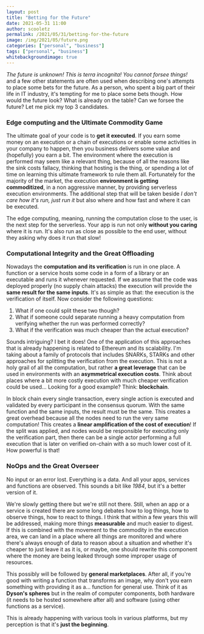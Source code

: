 ```yaml
---
layout: post
title: "Betting for the Future"
date: 2021-05-31 11:00
author: scooletz
permalink: /2021/05/31/betting-for-the-future
image: /img/2021/05/future.png
categories: ["personal", "business"]
tags: ["personal", "business"]
whitebackgroundimage: true
---
```


_The future is unknown! This is terra incognita! You cannot forsee things!_ and a few other statements are often used when describing one's attempts to  place some bets for the future. As a person, who spent a big part of their life in IT industry, it's tempting for me to place some bets though. How would the future look? What is already on the table? Can we forsee the future? Let me pick my top 3 candidates.

### Edge computing and the Ultimate Commodity Game

The ultimate goal of your code is to **get it executed**. If you earn some money on an execution or a chain of executions or enable some activities in your company to happen, then you business delivers some value and (hopefully) you earn a bit. The environment where the execution is performed may seem like a relevant thing, because of all the reasons like the sink costs fallacy, thinking that hosting is the thing, or spending a lot of time on learning this ultimate framework to rule them all. Fortunately for the majority of the market, the execution **environment is getting commoditized**, in a non aggressive manner, by providing serverless execution environments. The additional step that will be taken beside _I don't care how it's run, just run it_ but also where and how fast and where it can be executed.

The edge computing, meaning, running the computation close to the user, is the next step for the serverless. Your app is run not only **without you caring** where it is run. It's also run as close as possible to the end user, without they asking why does it run that slow!

### Computational Integrity and the Great Offloading

Nowadays the **computation and its verification** is run in one place. A function or a service hosts some code in a form of a library or an executable and runs it whenever requested. If we assume that the code was deployed properly (no supply chain attacks) the execution will provide the **same result for the same inputs**. It's as simple as that: the execution is the verification of itself. Now consider the following questions:

1. What if one could split these two though?
1. What if someone could separate running a heavy computation from verifying whether the run was performed correctly?
1. What if the verification was much cheaper than the actual execution?

Sounds intriguing? I bet it does! One of the application of this approaches that is already happening is related to Ethereum and its scalability. I'm taking about a family of protocols that includes SNARKs, STARKs and other approaches for splitting the verification from the execution. This is not a holy grail of all the computation, but rather **a great leverage** that can be used in environments with an **asymmetrical execution costs**. Think about places where a bit more costly execution with much cheaper verification could be used... Looking for a good example? Think: **blockchain**.

In block chain every single transaction, every single action is executed and validated by every participant in the consensus quorum. With the same function and the same inputs, the result must be the same. This creates a great overhead because all the nodes need to run the very same computation! This creates a **linear amplification of the cost of execution**! If the split was applied, and nodes would be responsible for executing only the verification part, then there can be a single actor performing a full execution that is later on verified on-chain with a so much lower cost of it. How powerful is that!

### NoOps and the Great Overseer

No input or an error lost. Everything is a data. And all your apps, services and functions are observed. This sounds a bit like _1984_, but it's a better version of it.

We're slowly getting there but we're still not there. Still, when an app or a service is created there are some long debates how to log things, how to observe things, how to react to things. I think that within a few years this will be addressed, making more things **measurable** and much easier to digest. If this is combined with the movement to the commodity in the execution area, we can land in a place where all things are monitored and where there's always enough of data to reason about a situation and whether it's cheaper to just leave it as it is, or maybe, one should rewrite this component where the money are being leaked through some improper usage of resources.

This possibly will be followed by **general marketplaces**. After all, if you're good with writing a function that transforms an image, why don't you earn something with providing it as a... function for general use. Think of it as **Dyson's spheres**  but in the realm of computer components, both hardware (it needs to be hosted somewhere after all) and software (using other functions as a service).

This is already happening with various tools in various platforms, but my perception is that it's **just the beginning**.
